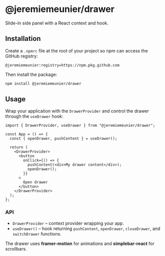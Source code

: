 # @jeremiemeunier/drawer

Slide-in side panel with a React context and hook.

## Installation

Create a `.npmrc` file at the root of your project so npm can access the GitHub registry:

```npmrc
@jeremiemeunier:registry=https://npm.pkg.github.com
```

Then install the package:

```bash
npm install @jeremiemeunier/drawer
```

## Usage

Wrap your application with the `DrawerProvider` and control the drawer through the `useDrawer` hook:

```tsx
import { DrawerProvider, useDrawer } from "@jeremiemeunier/drawer";

const App = () => {
  const { openDrawer, pushContent } = useDrawer();

  return (
    <DrawerProvider>
      <button
        onClick={() => {
          pushContent(<div>My drawer content</div>);
          openDrawer();
        }}
      >
        Open drawer
      </button>
    </DrawerProvider>
  );
};
```

### API

- `DrawerProvider` – context provider wrapping your app.
- `useDrawer()` – hook returning `pushContent`, `openDrawer`, `closeDrawer`, and `switchDrawer` functions.

The drawer uses **framer-motion** for animations and **simplebar-react** for scrollbars.

 
